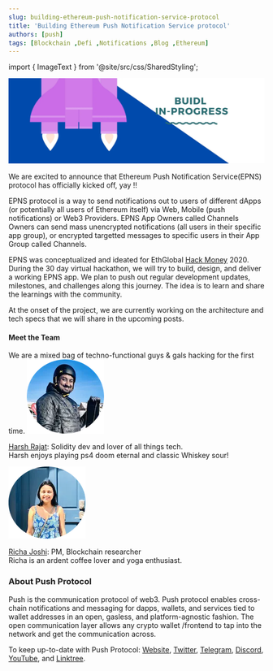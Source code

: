 ```yaml
---
slug: building-ethereum-push-notification-service-protocol
title: 'Building Ethereum Push Notification Service protocol'
authors: [push]
tags: [Blockchain ,Defi ,Notifications ,Blog ,Ethereum]
---
```

import { ImageText } from '@site/src/css/SharedStyling';

![Docusaurus Image](./cover-image.webp)

<!--truncate-->

We are excited to announce that Ethereum Push Notification Service(EPNS) protocol has officially kicked off, yay !!

EPNS protocol is a way to send notifications out to users of different dApps (or potentially all users of Ethereum itself) via Web, Mobile (push notifications) or Web3 Providers. EPNS App Owners called Channels Owners can send mass unencrypted notifications (all users in their specific app group), or encrypted targetted messages to specific users in their App Group called Channels.

EPNS was conceptualized and ideated for EthGlobal [Hack Money](https://ethglobal.online/) 2020. During the 30 day virtual hackathon, we will try to build, design, and deliver a working EPNS app. We plan to push out regular development updates, milestones, and challenges along this journey. The idea is to learn and share the learnings with the community.

At the onset of the project, we are currently working on the architecture and tech specs that we will share in the upcoming posts.

#### Meet the Team

We are a mixed bag of techno-functional guys & gals hacking for the first time.
![Docusaurus Image](./image-1.webp)

[Harsh Rajat](https://www.linkedin.com/in/harshrajat/?originalSubdomain=in): Solidity dev and lover of all things tech. <br />
Harsh enjoys playing ps4 doom eternal and classic Whiskey sour!

![Docusaurus Image](./image-2.webp)

[Richa Joshi](https://www.linkedin.com/in/richa-joshi-90b04126/): PM, Blockchain researcher <br />
Richa is an ardent coffee lover and yoga enthusiast.

### About Push Protocol

Push is the communication protocol of web3. Push protocol enables cross-chain notifications and messaging for dapps, wallets, and services tied to wallet addresses in an open, gasless, and platform-agnostic fashion. The open communication layer allows any crypto wallet /frontend to tap into the network and get the communication across.

To keep up-to-date with Push Protocol: [Website](https://push.org/), [Twitter](https://twitter.com/pushprotocol), [Telegram](https://t.me/epnsproject), [Discord](https://discord.gg/pushprotocol), [YouTube](https://www.youtube.com/c/EthereumPushNotificationService), and [Linktree](https://linktr.ee/pushprotocol).
